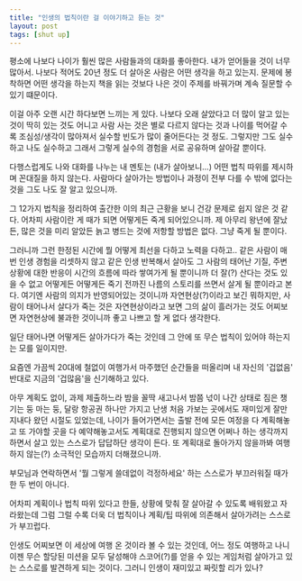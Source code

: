 ```yaml
---
title: "인생의 법칙이란 걸 이야기하고 듣는 것"
layout: post
tags: [shut up]
---
```


평소에 나보다 나이가 훨씬 많은 사람들과의 대화를 좋아한다. 내가 얻어들을 것이 너무 많아서. 나보다 적어도 20년 정도 더 살아온 사람은 어떤 생각을 하고 있는지. 문제에 봉착하면 어떤 생각을 하는지 책을 읽는 것보다 나은 것이 주제를 바꿔가며 계속 질문할 수 있기 떄문이다. 

이걸 아주 오랜 시간 하다보면 느끼는 게 있다. 나보다 오래 살았다고 더 많이 알고 있는 것이 딱히 있는 것도 어니고 사람 사는 것은 별로 다르지 않다는 것과 나이를 먹어갈 수록 조심성/생각이 많아져서 실수할 빈도가 많이 줄어든다는 것 정도. 그렇지만 그도 실수하고 나도 실수하고 그래서 그렇게 실수의 경험을 서로 공유하며 살아갈 뿐이다. 

다행스럽게도 나와 대화를 나누는 내 멘토는 (내가 살아보니...) 어떤 법칙 따위를 제시하며 꼰대질을 하지 않는다. 사람마다 살아가는 방법이나 과정이 전부 다를 수 밖에 없다는 것을 그도 나도 잘 알고 있으니까.

그 12가지 법칙을 정리하여 출간한 이의 최근 근황을 보니 건강 문제로 쉽지 않은 것 같다. 어차피 사람이란 게 때가 되면 어떻게든 죽게 되어있으니까. 제 아무리 왕년에 잘났든, 많은 것을 미리 알았든 늙고 병드는 것에 저항할 방법은 없다. 그냥 죽게 될 뿐이다. 

그러니까 그런 한정된 시간에 뭘 어떻게 최선을 다하고 노력을 다하고.. 같은 사람이 매번 인생 경험을 리셋하지 않고 같은 인생 반복해서 살아도 그 사람의 태어난 기질, 주변 상황에 대한 반응이 시간의 흐름에 따라 쌓여가게 될 뿐이니까 더 잘(?) 산다는 것도 있을 수 없고 어떻게든 어떻게든 죽기 전까진 나름의 스토리를 쓰면서 살게 될 뿐이라고 본다. 여기엔 사람의 의지가 반영되어있는 것이니까 자연현상(?)이라고 보긴 뭐하지만, 사람이 태어나서 살다가 죽는 것은 자연현상이라고 보면 그의 삶이 흘러가는 것도 어찌보면 자연현상에 불과한 것이니까 좋고 나쁘고 할 게 없다 생각한다.

일단 태어나면 어떻게든 살아가다가 죽는 것인데 그 안에 또 무슨 법칙이 있어야 하는지는 모를 일이지만. 

요즘엔 가끔씩 20대에 철없이 여행가서 마주했던 순간들을 떠올리며 내 자신의 '겁없음' 반대로 지금의 '겁많음'을 신기해하고 있다. 

아무 계획도 없이, 과제 제출하느라 밤을 꼴딱 새고나서 밤쯤 넋이 나간 상태로 짐은 챙기는 둥 마는 둥, 달랑 항공권 하나만 가지고 난생 처음 가보는 곳에서도 재미있게 잘만 지내다 왔던 시절도 있었는데, 나이가 들어가면서는 출발 전에 모든 여정을 다 계획해놓고 또 가야할 곳을 다 예약해놓고서도 계획대로 진행되지 않으면 어쩌나 하는 생각까지 하면서 살고 있는 스스로가 답답하단 생각이 든다. 또 계획대로 돌아가지 않을까봐 여행하지 않는(?) 소극적인 모습까지 더해졌으니까. 

부모님과 연락하면서 '뭘 그렇게 쓸데없이 걱정하세요' 하는 스스로가 부끄러워질 때가 한 두 번이 아니다. 

어차피 계획이나 법칙 따위 있다고 한들, 상황에 맞춰 잘 살아갈 수 있도록 배워왔고 자라왔는데 그럼 그럴 수록 더욱 더 법칙이나 계획/팁 따위에 의존해서 살아가려는 스스로가 부끄럽다. 

인생도 어찌보면 이 세상에 여행 온 것이라 볼 수 있는 것인데, 어느 정도 여행하고 나니 이젠 무슨 할당된 미션을 모두 달성해야 스코어(?)를 얻을 수 있는 게임처럼 살아가고 있는 스스로를 발견하게 되는 것이다. 그러니 인생이 재미있고 짜릿할 리가 있나? 